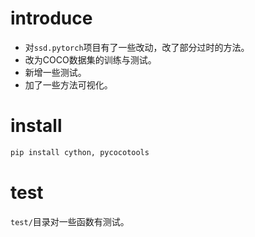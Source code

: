 # introduce
- 对`ssd.pytorch`项目有了一些改动，改了部分过时的方法。
- 改为COCO数据集的训练与测试。
- 新增一些测试。
- 加了一些方法可视化。


# install

```sh
pip install cython, pycocotools
```

# test
`test/`目录对一些函数有测试。

